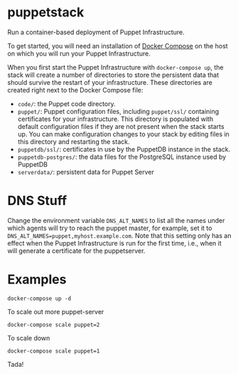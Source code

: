 
# puppetstack

Run a container-based deployment of Puppet Infrastructure.

To get started, you will need an installation of
[Docker Compose](https://docs.docker.com/compose/install/) on the host on
which you will run your Puppet Infrastructure.

When you first start the Puppet Infrastructure with `docker-compose up`,
the stack will create a number of directories to store the persistent data
that should survive the restart of your infrastructure. These directories
are created right next to the Docker Compose file:

* `code/`: the Puppet code directory.
* `puppet/`: Puppet configuration files, including `puppet/ssl/` containing
certificates for your infrastructure. This directory is populated with
default configuration files if they are not present when the stack starts
up. You can make configuration changes to your stack by editing files in
this directory and restarting the stack.
* `puppetdb/ssl/`: certificates in use by the PuppetDB instance in the
  stack.
* `puppetdb-postgres/`: the data files for the PostgreSQL instance used by
PuppetDB
* `serverdata/`: persistent data for Puppet Server

# DNS Stuff

Change the environment variable `DNS_ALT_NAMES` to list all the names under
which agents will try to reach the puppet master, for example, set it to
`DNS_ALT_NAMES=puppet,myhost.example.com`. Note that this setting only has
an effect when the Puppet Infrastructure is run for the first time, i.e.,
when it will generate a certificate for the puppetserver.


# Examples

    docker-compose up -d


To scale out more puppet-server

    docker-compose scale puppet=2

To scale down

    docker-compose scale puppet=1


Tada!
